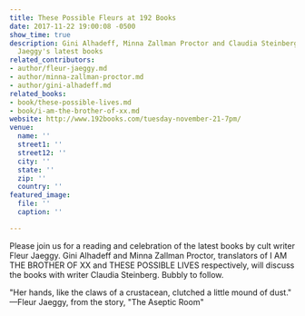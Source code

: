 ```yaml
---
title: These Possible Fleurs at 192 Books
date: 2017-11-22 19:00:08 -0500
show_time: true
description: Gini Alhadeff, Minna Zallman Proctor and Claudia Steinberg discuss Fleur
  Jaeggy's latest books
related_contributors:
- author/fleur-jaeggy.md
- author/minna-zallman-proctor.md
- author/gini-alhadeff.md
related_books:
- book/these-possible-lives.md
- book/i-am-the-brother-of-xx.md
website: http://www.192books.com/tuesday-november-21-7pm/
venue:
  name: ''
  street1: ''
  street12: ''
  city: ''
  state: ''
  zip: ''
  country: ''
featured_image:
  file: ''
  caption: ''

---
```

Please join us for a reading and celebration of the latest books by cult writer Fleur Jaeggy. Gini Alhadeff and Minna Zallman Proctor, translators of I AM THE BROTHER OF XX and THESE POSSIBLE LIVES respectively, will discuss the books with writer Claudia Steinberg. Bubbly to follow. 

"Her hands, like the claws of a crustacean, clutched a little mound of dust." —Fleur Jaeggy, from the story, "The Aseptic Room" 